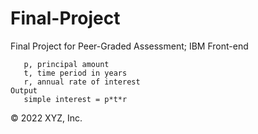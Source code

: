 # Final-Project
Final Project for Peer-Graded Assessment; IBM Front-end

```Input:
   p, principal amount
   t, time period in years
   r, annual rate of interest
Output
   simple interest = p*t*r
```
© 2022 XYZ, Inc.
